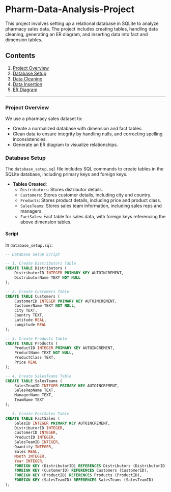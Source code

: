 # Pharm-Data-Analysis-Project


This project involves setting up a relational database in SQLite to analyze pharmacy sales data. The project includes creating tables, handling data cleaning, generating an ER diagram, and inserting data into fact and dimension tables.

## Contents

1. [Project Overview](#project-overview)
2. [Database Setup](#database-setup)
3. [Data Cleaning](#data-cleaning)
4. [Data Insertion](#data-insertion)
5. [ER Diagram](#er-diagram)

---

### Project Overview

We use a pharmacy sales dataset to:
- Create a normalized database with dimension and fact tables.
- Clean data to ensure integrity by handling nulls, and correcting spelling inconsistencies.
- Generate an ER diagram to visualize relationships.


### Database Setup

The `database_setup.sql` file includes SQL commands to create tables in the SQLite database, including primary keys and foreign keys.

- **Tables Created**:
  - `Distributors`: Stores distributor details.
  - `Customers`: Stores customer details, including city and country.
  - `Products`: Stores product details, including price and product class.
  - `SalesTeams`: Stores sales team information, including sales reps and managers.
  - `FactSales`: Fact table for sales data, with foreign keys referencing the above dimension tables.

#### Script

In `database_setup.sql`:

```sql
-- Database Setup Script

-- 1. Create Distributors Table
CREATE TABLE Distributors (
    DistributorID INTEGER PRIMARY KEY AUTOINCREMENT,
    DistributorName TEXT NOT NULL
);

-- 2. Create Customers Table
CREATE TABLE Customers (
    CustomerID INTEGER PRIMARY KEY AUTOINCREMENT,
    CustomerName TEXT NOT NULL,
    City TEXT,
    Country TEXT,
    Latitude REAL,
    Longitude REAL
);

-- 3. Create Products Table
CREATE TABLE Products (
    ProductID INTEGER PRIMARY KEY AUTOINCREMENT,
    ProductName TEXT NOT NULL,
    ProductClass TEXT,
    Price REAL
);

-- 4. Create SalesTeams Table
CREATE TABLE SalesTeams (
    SalesTeamID INTEGER PRIMARY KEY AUTOINCREMENT,
    SalesRepName TEXT,
    ManagerName TEXT,
    TeamName TEXT
);

-- 5. Create FactSales Table
CREATE TABLE FactSales (
    SalesID INTEGER PRIMARY KEY AUTOINCREMENT,
    DistributorID INTEGER,
    CustomerID INTEGER,
    ProductID INTEGER,
    SalesTeamID INTEGER,
    Quantity INTEGER,
    Sales REAL,
    Month INTEGER,
    Year INTEGER,
    FOREIGN KEY (DistributorID) REFERENCES Distributors (DistributorID),
    FOREIGN KEY (CustomerID) REFERENCES Customers (CustomerID),
    FOREIGN KEY (ProductID) REFERENCES Products (ProductID),
    FOREIGN KEY (SalesTeamID) REFERENCES SalesTeams (SalesTeamID)
);
